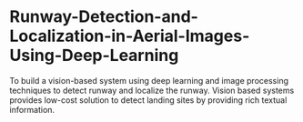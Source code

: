 # Runway-Detection-and-Localization-in-Aerial-Images-Using-Deep-Learning
 To build a vision-based system using deep learning and image processing techniques to detect runway and localize the runway. Vision based systems provides low-cost solution to detect landing sites by providing rich textual information.
